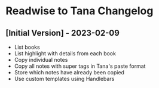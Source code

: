 # Readwise to Tana Changelog

## [Initial Version] - 2023-02-09

- List books
- List highlight with details from each book
- Copy individual notes
- Copy all notes with super tags in Tana's paste format
- Store which notes have already been copied
- Use custom templates using Handlebars
